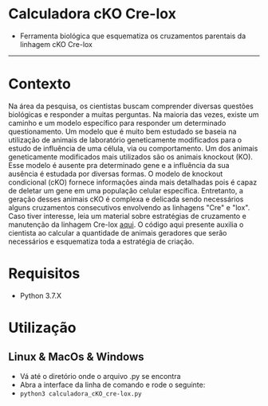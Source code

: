 # Calculadora cKO Cre-lox
* Ferramenta biológica que esquematiza os cruzamentos parentais da linhagem cKO Cre-lox
---

# Contexto
Na área da pesquisa, os cientistas buscam comprender diversas questões biológicas e responder a muitas perguntas. Na maioria das vezes, existe um caminho e um modelo específico para responder um determinado questionamento. Um modelo que é muito bem estudado se baseia na utilização de animais de laboratório geneticamente modificados para o estudo de influência de uma célula, via ou comportamento.
Um dos animais geneticamente modificados mais utilizados são os animais knockout (KO). Esse modelo é ausente pra determinado gene e a influência da sua ausência é estudada por diversas formas. O modelo de knockout condicional (cKO) fornece informações ainda mais detalhadas pois é capaz de deletar um gene em uma população celular específica.
Entretanto, a geração desses animais cKO é complexa e delicada sendo necessários alguns cruzamentos consecutivos envolvendo as linhagens "Cre" e "lox". Caso tiver interesse, leia um material sobre estratégias de cruzamento e manutenção da linhagem Cre-lox [aqui](https://www.ncbi.nlm.nih.gov/pmc/articles/PMC6333611/).
O código aqui presente auxilia o cientista ao calcular a quantidade de animais geradores que serão necessários e esquematiza toda a estratégia de criação.

# Requisitos
* Python 3.7.X

# Utilização
## Linux & MacOs & Windows
* Vá até o diretório onde o arquivo .py se encontra
* Abra a interface da linha de comando e rode o seguinte:
* `python3 calculadora_cKO_cre-lox.py`
